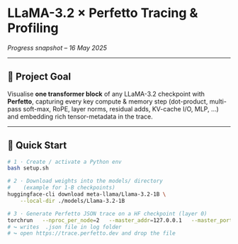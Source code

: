 # LLaMA-3.2 × Perfetto Tracing & Profiling  
*Progress snapshot – 16 May 2025*

---

## 🎯 Project Goal  
Visualise **one transformer block** of any LLaMA-3.2 checkpoint with **Perfetto**, capturing every key compute & memory step (dot-product, multi-pass soft-max, RoPE, layer norms, residual adds, KV-cache I/O, MLP, …) and embedding rich tensor-metadata in the trace.

---


## 🔧 Quick Start

```bash
# 1 · Create / activate a Python env
bash setup.sh

# 2 · Download weights into the models/ directory
#    (example for 1-B checkpoints)
huggingface-cli download meta-llama/Llama-3.2-1B \
    --local-dir ./models/Llama-3.2-1B

# 3 · Generate Perfetto JSON trace on a HF checkpoint (layer 0)
torchrun   --nproc_per_node=2   --master_addr=127.0.0.1   --master_port=29500 load_model_from_weight_distributed.py
# ↪ writes  .json file in log folder
# ↪ open https://trace.perfetto.dev and drop the file

